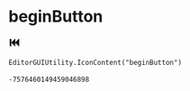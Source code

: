 # beginButton
![](/img/beginButton.png)

``` CSharp
EditorGUIUtility.IconContent("beginButton")
```
```
-7576460149459046898
```
